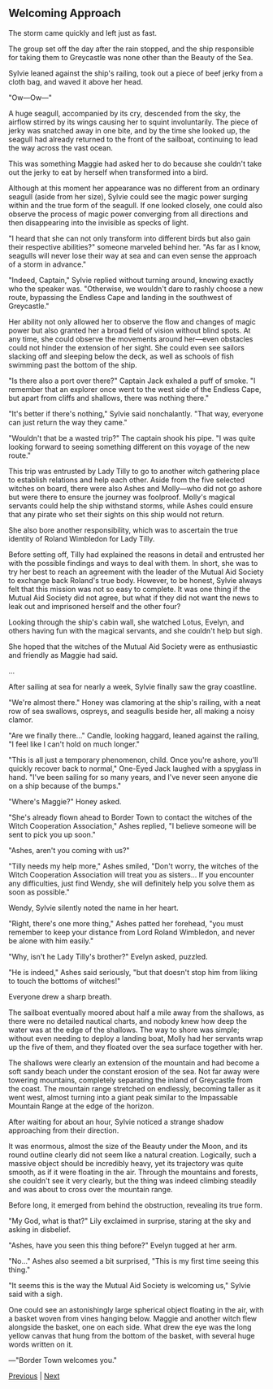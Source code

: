 ## Welcoming Approach
The storm came quickly and left just as fast.



The group set off the day after the rain stopped, and the ship responsible for taking them to Greycastle was none other than the Beauty of the Sea.



Sylvie leaned against the ship's railing, took out a piece of beef jerky from a cloth bag, and waved it above her head.



"Ow—Ow—"



A huge seagull, accompanied by its cry, descended from the sky, the airflow stirred by its wings causing her to squint involuntarily. The piece of jerky was snatched away in one bite, and by the time she looked up, the seagull had already returned to the front of the sailboat, continuing to lead the way across the vast ocean.



This was something Maggie had asked her to do because she couldn't take out the jerky to eat by herself when transformed into a bird.



Although at this moment her appearance was no different from an ordinary seagull (aside from her size), Sylvie could see the magic power surging within and the true form of the seagull. If one looked closely, one could also observe the process of magic power converging from all directions and then disappearing into the invisible as specks of light.



"I heard that she can not only transform into different birds but also gain their respective abilities?" someone marveled behind her. "As far as I know, seagulls will never lose their way at sea and can even sense the approach of a storm in advance."



"Indeed, Captain," Sylvie replied without turning around, knowing exactly who the speaker was. "Otherwise, we wouldn't dare to rashly choose a new route, bypassing the Endless Cape and landing in the southwest of Greycastle."



Her ability not only allowed her to observe the flow and changes of magic power but also granted her a broad field of vision without blind spots. At any time, she could observe the movements around her—even obstacles could not hinder the extension of her sight. She could even see sailors slacking off and sleeping below the deck, as well as schools of fish swimming past the bottom of the ship.



"Is there also a port over there?" Captain Jack exhaled a puff of smoke. "I remember that an explorer once went to the west side of the Endless Cape, but apart from cliffs and shallows, there was nothing there."



"It's better if there's nothing," Sylvie said nonchalantly. "That way, everyone can just return the way they came."



"Wouldn't that be a wasted trip?" The captain shook his pipe. "I was quite looking forward to seeing something different on this voyage of the new route."



This trip was entrusted by Lady Tilly to go to another witch gathering place to establish relations and help each other. Aside from the five selected witches on board, there were also Ashes and Molly—who did not go ashore but were there to ensure the journey was foolproof. Molly's magical servants could help the ship withstand storms, while Ashes could ensure that any pirate who set their sights on this ship would not return.



She also bore another responsibility, which was to ascertain the true identity of Roland Wimbledon for Lady Tilly.



Before setting off, Tilly had explained the reasons in detail and entrusted her with the possible findings and ways to deal with them. In short, she was to try her best to reach an agreement with the leader of the Mutual Aid Society to exchange back Roland's true body. However, to be honest, Sylvie always felt that this mission was not so easy to complete. It was one thing if the Mutual Aid Society did not agree, but what if they did not want the news to leak out and imprisoned herself and the other four?



Looking through the ship's cabin wall, she watched Lotus, Evelyn, and others having fun with the magical servants, and she couldn't help but sigh.



She hoped that the witches of the Mutual Aid Society were as enthusiastic and friendly as Maggie had said.



...

After sailing at sea for nearly a week, Sylvie finally saw the gray coastline.

"We're almost there." Honey was clamoring at the ship's railing, with a neat row of sea swallows, ospreys, and seagulls beside her, all making a noisy clamor.

"Are we finally there..." Candle, looking haggard, leaned against the railing, "I feel like I can't hold on much longer."

"This is all just a temporary phenomenon, child. Once you're ashore, you'll quickly recover back to normal," One-Eyed Jack laughed with a spyglass in hand. "I've been sailing for so many years, and I've never seen anyone die on a ship because of the bumps."

"Where's Maggie?" Honey asked.

"She's already flown ahead to Border Town to contact the witches of the Witch Cooperation Association," Ashes replied, "I believe someone will be sent to pick you up soon."

"Ashes, aren't you coming with us?"

"Tilly needs my help more," Ashes smiled, "Don't worry, the witches of the Witch Cooperation Association will treat you as sisters... If you encounter any difficulties, just find Wendy, she will definitely help you solve them as soon as possible."



Wendy, Sylvie silently noted the name in her heart.

"Right, there's one more thing," Ashes patted her forehead, "you must remember to keep your distance from Lord Roland Wimbledon, and never be alone with him easily."

"Why, isn't he Lady Tilly's brother?" Evelyn asked, puzzled.

"He is indeed," Ashes said seriously, "but that doesn't stop him from liking to touch the bottoms of witches!"

Everyone drew a sharp breath.

The sailboat eventually moored about half a mile away from the shallows, as there were no detailed nautical charts, and nobody knew how deep the water was at the edge of the shallows. The way to shore was simple; without even needing to deploy a landing boat, Molly had her servants wrap up the five of them, and they floated over the sea surface together with her.

The shallows were clearly an extension of the mountain and had become a soft sandy beach under the constant erosion of the sea. Not far away were towering mountains, completely separating the inland of Greycastle from the coast. The mountain range stretched on endlessly, becoming taller as it went west, almost turning into a giant peak similar to the Impassable Mountain Range at the edge of the horizon.

After waiting for about an hour, Sylvie noticed a strange shadow approaching from their direction.

It was enormous, almost the size of the Beauty under the Moon, and its round outline clearly did not seem like a natural creation. Logically, such a massive object should be incredibly heavy, yet its trajectory was quite smooth, as if it were floating in the air. Through the mountains and forests, she couldn't see it very clearly, but the thing was indeed climbing steadily and was about to cross over the mountain range.



Before long, it emerged from behind the obstruction, revealing its true form.

"My God, what is that?" Lily exclaimed in surprise, staring at the sky and asking in disbelief.

"Ashes, have you seen this thing before?" Evelyn tugged at her arm.

"No..." Ashes also seemed a bit surprised, "This is my first time seeing this thing."

"It seems this is the way the Mutual Aid Society is welcoming us," Sylvie said with a sigh.

One could see an astonishingly large spherical object floating in the air, with a basket woven from vines hanging below. Maggie and another witch flew alongside the basket, one on each side. What drew the eye was the long yellow canvas that hung from the bottom of the basket, with several huge words written on it.

—"Border Town welcomes you."





[Previous](CH0254.md) | [Next](CH0256.md)
